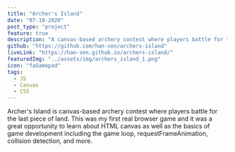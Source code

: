 ```yaml
---
title: "Archer's Island"
date: "07-18-2020"
post_type: "project"
feature: true
description: "A canvas-based archery contest where players battle for the last piece of land."
github: "https://github.com/han-sen/archers-island"
liveLink: "https://han-sen.github.io/archers-island/"
featuredImg: "../assets/img/archers_island_1.png"
icon: "faGamepad"
tags:
  - JS
  - Canvas
  - CSS
---
```


Archer's Island is canvas-based archery contest where players battle for the last piece of land. This was my first real browser game and it was a great opportunity to learn about HTML canvas as well as the basics of game development including the game loop, requestFrameAnimation, collision detection, and more.
